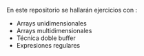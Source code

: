 En este repositorio se hallarán ejercicios con :
  - Arrays unidimensionales 
  - Arrays multidimensionales
  - Técnica doble buffer
  - Expresiones regulares
